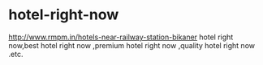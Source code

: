 # hotel-right-now
http://www.rmpm.in/hotels-near-railway-station-bikaner hotel right now,best hotel right now ,premium hotel right now ,quality hotel right now .etc.

